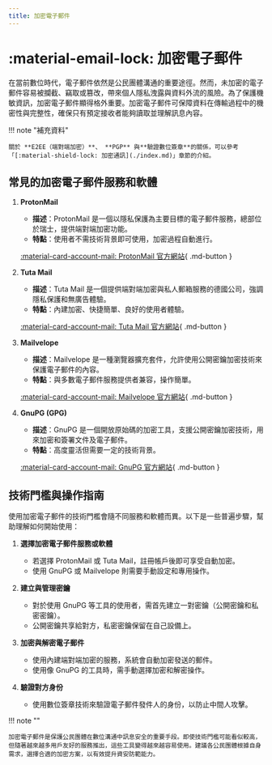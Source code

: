 ```yaml
---
title: 加密電子郵件
---
```


# :material-email-lock: 加密電子郵件

在當前數位時代，電子郵件依然是公民團體溝通的重要途徑。然而，未加密的電子郵件容易被攔截、竊取或篡改，帶來個人隱私洩露與資料外流的風險。為了保護機敏資訊，加密電子郵件顯得格外重要。加密電子郵件可保障資料在傳輸過程中的機密性與完整性，確保只有預定接收者能夠讀取並理解訊息內容。

!!! note "補充資料"

    關於 **E2EE（端對端加密）**、 **PGP** 與**驗證數位簽章**的關係，可以參考「[:material-shield-lock: 加密通訊](./index.md)」章節的介紹。

## 常見的加密電子郵件服務和軟體

1. **ProtonMail**
    - **描述**：ProtonMail 是一個以隱私保護為主要目標的電子郵件服務，總部位於瑞士，提供端對端加密功能。
    - **特點**：使用者不需技術背景即可使用，加密過程自動進行。

    [:material-card-account-mail: ProtonMail 官方網站](https://proton.me/mail){ .md-button }

2. **Tuta Mail**
    - **描述**：Tuta Mail 是一個提供端對端加密與私人郵箱服務的德國公司，強調隱私保護和無廣告體驗。
    - **特點**：內建加密、快捷簡單、良好的使用者體驗。

    [:material-card-account-mail: Tuta Mail 官方網站](https://tuta.com/){ .md-button }

3. **Mailvelope**
    - **描述**：Mailvelope 是一種瀏覽器擴充套件，允許使用公開密鑰加密技術來保護電子郵件的內容。
    - **特點**：與多數電子郵件服務提供者兼容，操作簡單。

    [:material-card-account-mail: Mailvelope 官方網站](https://mailvelope.com/){ .md-button }

4. **GnuPG (GPG)**
    - **描述**：GnuPG 是一個開放原始碼的加密工具，支援公開密鑰加密技術，用來加密和簽署文件及電子郵件。
    - **特點**：高度靈活但需要一定的技術背景。

    [:material-card-account-mail: GnuPG 官方網站](https://www.gnupg.org/){ .md-button }

## 技術門檻與操作指南

使用加密電子郵件的技術門檻會隨不同服務和軟體而異。以下是一些普遍步驟，幫助理解如何開始使用：

1. **選擇加密電子郵件服務或軟體**
    - 若選擇 ProtonMail 或 Tuta Mail，註冊帳戶後即可享受自動加密。
    - 使用 GnuPG 或 Mailvelope 則需要手動設定和專用操作。

2. **建立與管理密鑰**
    - 對於使用 GnuPG 等工具的使用者，需首先建立一對密鑰（公開密鑰和私密密鑰）。
    - 公開密鑰共享給對方，私密密鑰保留在自己設備上。

3. **加密與解密電子郵件**
    - 使用內建端對端加密的服務，系統會自動加密發送的郵件。
    - 使用像 GnuPG 的工具時，需手動選擇加密和解密操作。

4. **驗證對方身份**
    - 使用數位簽章技術來驗證電子郵件發件人的身份，以防止中間人攻擊。

!!! note ""

    加密電子郵件是保護公民團體在數位溝通中訊息安全的重要手段。即使技術門檻可能看似較高，但隨著越來越多用戶友好的服務推出，這些工具變得越來越容易使用。建議各公民團體根據自身需求，選擇合適的加密方案，以有效提升資安防範能力。
